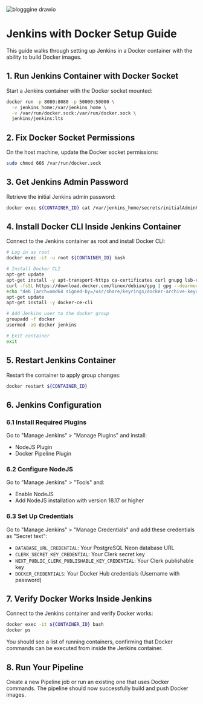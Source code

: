 ![blogggine drawio](https://github.com/user-attachments/assets/0ebd00bb-6e6f-42dd-a9c7-40c07c995645)

# Jenkins with Docker Setup Guide

This guide walks through setting up Jenkins in a Docker container with the ability to build Docker images.

## 1. Run Jenkins Container with Docker Socket

Start a Jenkins container with the Docker socket mounted:

```bash
docker run -p 8080:8080 -p 50000:50000 \
  -v jenkins_home:/var/jenkins_home \
  -v /var/run/docker.sock:/var/run/docker.sock \
  jenkins/jenkins:lts 
```

## 2. Fix Docker Socket Permissions

On the host machine, update the Docker socket permissions:

```bash
sudo chmod 666 /var/run/docker.sock
```


## 3. Get Jenkins Admin Password

Retrieve the initial Jenkins admin password:

```bash
docker exec ${CONTAINER_ID} cat /var/jenkins_home/secrets/initialAdminPassword
```

## 4. Install Docker CLI Inside Jenkins Container

Connect to the Jenkins container as root and install Docker CLI:

```bash
# Log in as root
docker exec -it -u root ${CONTAINER_ID} bash

# Install Docker CLI
apt-get update
apt-get install -y apt-transport-https ca-certificates curl gnupg lsb-release
curl -fsSL https://download.docker.com/linux/debian/gpg | gpg --dearmor -o /usr/share/keyrings/docker-archive-keyring.gpg
echo "deb [arch=amd64 signed-by=/usr/share/keyrings/docker-archive-keyring.gpg] https://download.docker.com/linux/debian $(lsb_release -cs) stable" | tee /etc/apt/sources.list.d/docker.list > /dev/null
apt-get update
apt-get install -y docker-ce-cli

# Add Jenkins user to the docker group
groupadd -f docker
usermod -aG docker jenkins

# Exit container
exit
```

## 5. Restart Jenkins Container

Restart the container to apply group changes:

```bash
docker restart ${CONTAINER_ID}
```

## 6. Jenkins Configuration

### 6.1 Install Required Plugins

Go to "Manage Jenkins" > "Manage Plugins" and install:
- NodeJS Plugin
- Docker Pipeline Plugin

### 6.2 Configure NodeJS

Go to "Manage Jenkins" > "Tools" and:
- Enable NodeJS
- Add NodeJS installation with version 18.17 or higher

### 6.3 Set Up Credentials

Go to "Manage Jenkins" > "Manage Credentials" and add these credentials as "Secret text":

- `DATABASE_URL_CREDENTIAL`: Your PostgreSQL Neon database URL
- `CLERK_SECRET_KEY_CREDENTIAL`: Your Clerk secret key
- `NEXT_PUBLIC_CLERK_PUBLISHABLE_KEY_CREDENTIAL`: Your Clerk publishable key
- `DOCKER_CREDENTIALS`: Your Docker Hub credentials (Username with password)

## 7. Verify Docker Works Inside Jenkins

Connect to the Jenkins container and verify Docker works:

```bash
docker exec -it ${CONTAINER_ID} bash
docker ps
```

You should see a list of running containers, confirming that Docker commands can be executed from inside the Jenkins container.

## 8. Run Your Pipeline

Create a new Pipeline job or run an existing one that uses Docker commands. The pipeline should now successfully build and push Docker images.
